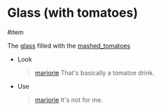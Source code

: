 # Glass (with tomatoes)

#item

The [glass](items/glass.md) filled with the [mashed_tomatoes](mashed_tomatoes.md)

- Look
  > [marjorie](characters/marjorie.md)
  > That's basically a tomatoe drink.
- Use
	> [marjorie](../characters/marjorie.md)
	> It's not for me.